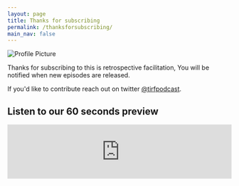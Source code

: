 ```yaml
---
layout: page
title: Thanks for subscribing
permalink: /thanksforsubscribing/
main_nav: false
---
```


<img src="{{ site.baseurl }}/assets/logo.png" title="Profile Picture" class="profile">

Thanks for subscribing to this is retrospective facilitation, You will be notified when new episodes are released.

If you'd like to contribute reach out on twitter [@tirfpodcast](http://twitter.com/tirfpodcast). 

<div class="wrapper">
    <div class="post-header-container">
  <h2 class="post-header">Listen to our 60 seconds preview</h2>
  <iframe src="https://www.podbean.com/media/player/x8ken-a8519a?from=yiiadmin&download=1&version=1&skin=1&btn-skin=107&auto=0&download=1&pbad=1" height="122" width="100%" frameborder="0" scrolling="no" data-name="pb-iframe-player"></iframe>
  </div>
</div>